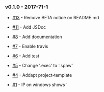 ### v0.1.0 - 2017-71-1

- [#13](https://github.com/dani8art/docker-compose-manager/issues/13) - Remove BETA notice on README.md

- [#11](https://github.com/dani8art/docker-compose-manager/issues/11) - Add JSDoc 

- [#8](https://github.com/dani8art/docker-compose-manager/issues/8) - Add documentation

- [#7](https://github.com/dani8art/docker-compose-manager/issues/7) - Enable travis

- [#6](https://github.com/dani8art/docker-compose-manager/issues/6) - Add test

- [#5](https://github.com/dani8art/docker-compose-manager/issues/5) - Change '.exec' to '.spaw'

- [#4](https://github.com/dani8art/docker-compose-manager/issues/4) - Addapt project-template

- [#1](https://github.com/dani8art/docker-compose-manager/issues/1) - IP on windows shows \' 

